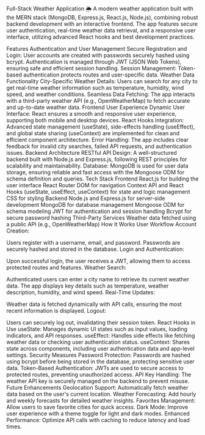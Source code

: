 Full-Stack Weather Application 🌦️
A modern weather application built with the MERN stack (MongoDB, Express.js, React.js, Node.js), combining robust backend development with an interactive frontend. The app features secure user authentication, real-time weather data retrieval, and a responsive user interface, utilizing advanced React hooks and best development practices.

Features
Authentication and User Management
Secure Registration and Login:
User accounts are created with passwords securely hashed using bcrypt. Authentication is managed through JWT (JSON Web Tokens), ensuring safe and efficient session handling.
Session Management:
Token-based authentication protects routes and user-specific data.
Weather Data Functionality
City-Specific Weather Details:
Users can search for any city to get real-time weather information such as temperature, humidity, wind speed, and weather conditions.
Seamless Data Fetching:
The app interacts with a third-party weather API (e.g., OpenWeatherMap) to fetch accurate and up-to-date weather data.
Frontend User Experience
Dynamic User Interface:
React ensures a smooth and responsive user experience, supporting both mobile and desktop devices.
React Hooks Integration:
Advanced state management (useState), side-effects handling (useEffect), and global state sharing (useContext) are implemented for clean and efficient component architecture.
Error Handling:
The app includes clear feedback for invalid city searches, failed API requests, and authentication issues.
Backend Architecture
RESTful API Design:
A well-structured backend built with Node.js and Express.js, following REST principles for scalability and maintainability.
Database:
MongoDB is used for user data storage, ensuring reliable and fast access with the Mongoose ODM for schema definition and queries.
Tech Stack
Frontend
React.js for building the user interface
React Router DOM for navigation
Context API and React Hooks (useState, useEffect, useContext) for state and logic management
CSS for styling
Backend
Node.js and Express.js for server-side development
MongoDB for database management
Mongoose ODM for schema modeling
JWT for authentication and session handling
Bcrypt for secure password hashing
Third-Party Services
Weather data fetched using a public API (e.g., OpenWeatherMap)
How It Works
User Workflow
Account Creation:

Users register with a username, email, and password. Passwords are securely hashed and stored in the database.
Login and Authentication:

Upon successful login, the user receives a JWT, allowing them to access protected routes and features.
Weather Search:

Authenticated users can enter a city name to retrieve its current weather data.
The app displays key details such as temperature, weather description, humidity, and wind speed.
Real-Time Updates:

Weather data is fetched dynamically with API calls, ensuring the most recent information is displayed.
Logout:

Users can securely log out, invalidating their session token.
React Hooks in Use
useState:
Manages dynamic UI states such as input values, loading indicators, and API responses.
useEffect:
Handles side effects like fetching weather data or checking user authentication status.
useContext:
Shares state across components, including user authentication data and app-level settings.
Security Measures
Password Protection:
Passwords are hashed using bcrypt before being stored in the database, protecting sensitive user data.
Token-Based Authentication:
JWTs are used to secure access to protected routes, preventing unauthorized access.
API Key Handling:
The weather API key is securely managed on the backend to prevent misuse.
Future Enhancements
Geolocation Support:
Automatically fetch weather data based on the user's current location.
Weather Forecasting:
Add hourly and weekly forecasts for detailed weather insights.
Favorites Management:
Allow users to save favorite cities for quick access.
Dark Mode:
Improve user experience with a theme toggle for light and dark modes.
Enhanced Performance:
Optimize API calls with caching to reduce latency and load times.
